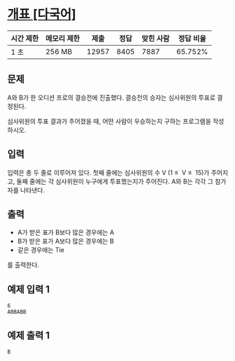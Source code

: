# [개표 [다국어]](https://www.acmicpc.net/problem/10102)

| 시간 제한 | 메모리 제한 | 제출 | 정답 | 맞힌 사람 | 정답 비율 |
| --- | --- | --- | --- | --- | --- |
| 1 초 | 256 MB | 12957 | 8405 | 7887 | 65.752% |

## 문제

A와 B가 한 오디션 프로의 결승전에 진출했다. 결승전의 승자는 심사위원의 투표로 결정된다.

심사위원의 투표 결과가 주어졌을 때, 어떤 사람이 우승하는지 구하는 프로그램을 작성하시오.

## 입력

입력은 총 두 줄로 이루어져 있다. 첫째 줄에는 심사위원의 수 V (1 ≤  V ≤  15)가 주어지고, 둘째 줄에는 각 심사위원이 누구에게 투표했는지가 주어진다. A와 B는 각각 그 참가자를 나타낸다.

## 출력

- A가 받은 표가 B보다 많은 경우에는 A
- B가 받은 표가 A보다 많은 경우에는 B
- 같은 경우에는 Tie

를 출력한다.

## 예제 입력 1

```
6
ABBABB

```

## 예제 출력 1

```
B
```
